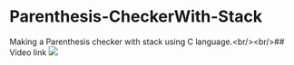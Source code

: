 # Parenthesis-CheckerWith-Stack
Making a Parenthesis checker with stack using C language.&lt;br/>&lt;br/>## Video link [![](https://i.imgur.com/watch?=OXPqlI9shq4)](https://www.youtube.com/watch?v=OXPqlI9shq4)
